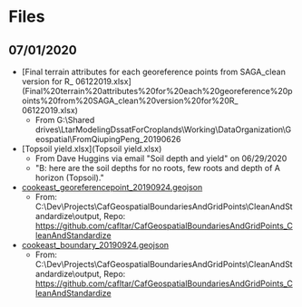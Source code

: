 # Files

## 07/01/2020

* [Final terrain attributes for each georeference points from SAGA_clean version for R_ 06122019.xlsx](Final%20terrain%20attributes%20for%20each%20georeference%20points%20from%20SAGA_clean%20version%20for%20R_ 06122019.xlsx)
  * From G:\Shared drives\LtarModelingDssatForCroplands\Working\DataOrganization\Geospatial\FromQiupingPeng_20190626
* [Topsoil yield.xlsx](Topsoil yield.xlsx)
  * From Dave Huggins via email "Soil depth and yield" on 06/29/2020
  * "B: here are the soil depths for no roots, few roots and depth of A horizon (Topsoil)."
* [cookeast_georeferencepoint_20190924.geojson](cookeast_georeferencepoint_20190924.geojson)
  * From: C:\Dev\Projects\CafGeospatialBoundariesAndGridPoints\CleanAndStandardize\output, Repo: https://github.com/cafltar/CafGeospatialBoundariesAndGridPoints_CleanAndStandardize
* [cookeast_boundary_20190924.geojson](cookeast_boundary_20190924.geojson)
  * From: C:\Dev\Projects\CafGeospatialBoundariesAndGridPoints\CleanAndStandardize\output, Repo: https://github.com/cafltar/CafGeospatialBoundariesAndGridPoints_CleanAndStandardize
